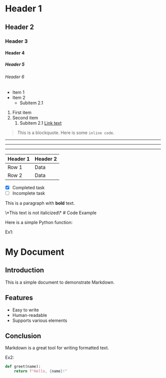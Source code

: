 # Header 1
## Header 2
### Header 3
#### Header 4
##### Header 5
###### Header 6
* Item 1
* Item 2
  * Subitem 2.1
1. First item
2. Second item
   1. Subitem 2.1
[Link text](http://example.com)
> This is a blockquote.
Here is some `inline code`.
---
***
___
| Header 1 | Header 2 |
| -------- | -------- |
| Row 1    | Data     |
| Row 2    | Data     |
- [x] Completed task
- [ ] Incomplete task
<p>This is a paragraph with <strong>bold</strong> text.</p>
\*This text is not italicized\*
# Code Example

Here is a simple Python function:

Ex1:
# My Document

## Introduction

This is a simple document to demonstrate Markdown.

## Features

- Easy to write
- Human-readable
- Supports various elements

## Conclusion

Markdown is a great tool for writing formatted text.


Ex2:
```python
def greet(name):
    return f"Hello, {name}!"
